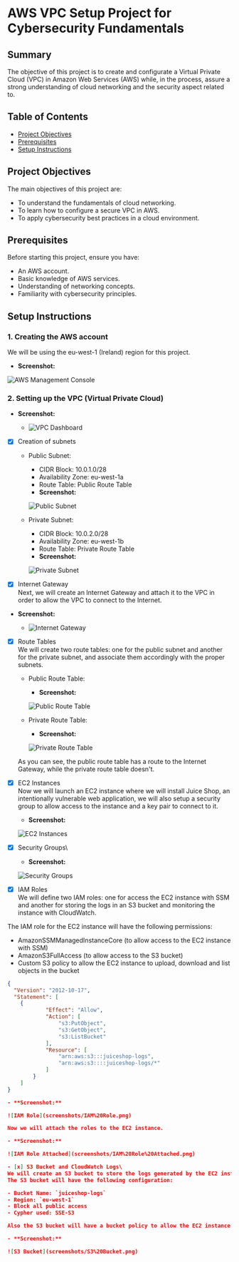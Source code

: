 # AWS VPC Setup Project for Cybersecurity Fundamentals

## Summary

The objective of this project is to create and configurate a Virtual Private Cloud (VPC) in Amazon Web Services (AWS) while, in the process, assure a strong understanding of cloud networking and the security aspect related to.

## Table of Contents

- [Project Objectives](#project-objectives)
- [Prerequisites](#prerequisites)
- [Setup Instructions](#setup-instructions)

## Project Objectives

The main objectives of this project are:
- To understand the fundamentals of cloud networking.
- To learn how to configure a secure VPC in AWS.
- To apply cybersecurity best practices in a cloud environment.

## Prerequisites

Before starting this project, ensure you have:
- An AWS account.
- Basic knowledge of AWS services.
- Understanding of networking concepts.
- Familiarity with cybersecurity principles.

## Setup Instructions

### 1. Creating the AWS account
We will be using the eu-west-1 (Ireland) region for this project.

- **Screenshot:**

![AWS Management Console](screenshots/Console%20Home.png)

### 2. Setting up the VPC (Virtual Private Cloud)

- **Screenshot:**

  - ![VPC Dashboard](screenshots/VPC%20dashboard.png)

- [x] Creation of subnets

  - Public Subnet:
    - CIDR Block: 10.0.1.0/28
    - Availability Zone: eu-west-1a
    - Route Table: Public Route Table
    - **Screenshot:**

    ![Public Subnet](screenshots/Public%20Subnet.png)

  - Private Subnet:
    - CIDR Block: 10.0.2.0/28
    - Availability Zone: eu-west-1b
    - Route Table: Private Route Table
    - **Screenshot:**

    ![Private Subnet](screenshots/Private%20Subnet.png)

- [x] Internet Gateway\
Next, we will create an Internet Gateway and attach it to the VPC in order to allow the VPC to connect to the Internet.
- **Screenshot:**

  - ![Internet Gateway](screenshots/Internet%20Gateway%20attached.png)

- [x] Route Tables\
We will create two route tables: one for the public subnet and another for the private subnet, and associate them accordingly with the proper subnets.

  - Public Route Table:
    - **Screenshot:**

    ![Public Route Table](screenshots/Public%20Route%20Table.png)

  - Private Route Table:
    - **Screenshot:**
    
    ![Private Route Table](screenshots/Private%20Route%20Table.png)

  As you can see, the public route table has a route to the Internet Gateway, while the private route table doesn't.
  
- [x] EC2 Instances\
Now we will launch an EC2 instance where we will install Juice Shop, an intentionally vulnerable web application, we will also setup a security group to allow access to the instance and a key pair to connect to it.

  - **Screenshot:**

  ![EC2 Instances](screenshots/EC2%20config.png)

- [x] Security Groups\

  - **Screenshot:**

  ![Security Groups](screenshots/Security%20Groups.png)

- [x] IAM Roles\
We will define two IAM roles: one for access the EC2 instance with SSM and another for storing the logs in an S3 bucket and monitoring the instance with CloudWatch.

The IAM role for the EC2 instance will have the following permissions:

  - AmazonSSMManagedInstanceCore (to allow access to the EC2 instance with SSM)
  - AmazonS3FullAccess (to allow access to the S3 bucket)
  - Custom S3 policy to allow the EC2 instance to upload, download and list objects in the bucket

  ```json
  {
    "Version": "2012-10-17",
    "Statement": [
      {
			  "Effect": "Allow",
			  "Action": [
				  "s3:PutObject",
				  "s3:GetObject",
				  "s3:ListBucket"
			  ],
			  "Resource": [
				  "arn:aws:s3:::juiceshop-logs",
				  "arn:aws:s3::::juiceshop-logs/*"
			  ]
		  }
	  ]
  }

- **Screenshot:**

  ![IAM Role](screenshots/IAM%20Role.png)

Now we will attach the roles to the EC2 instance.

- **Screenshot:**

  ![IAM Role Attached](screenshots/IAM%20Role%20Attached.png)

- [x] S3 Bucket and CloudWatch Logs\
We will create an S3 bucket to store the logs generated by the EC2 instance and use CloudWatch to monitor the instance.\
The S3 bucket will have the following configuration:

  - Bucket Name: `juiceshop-logs`
  - Region: `eu-west-1`
  - Block all public access
  - Cypher used: SSE-S3

Also the S3 bucket will have a bucket policy to allow the EC2 instance to upload, download and list the objects in the bucket.

  - **Screenshot:**

  ![S3 Bucket](screenshots/S3%20Bucket.png)